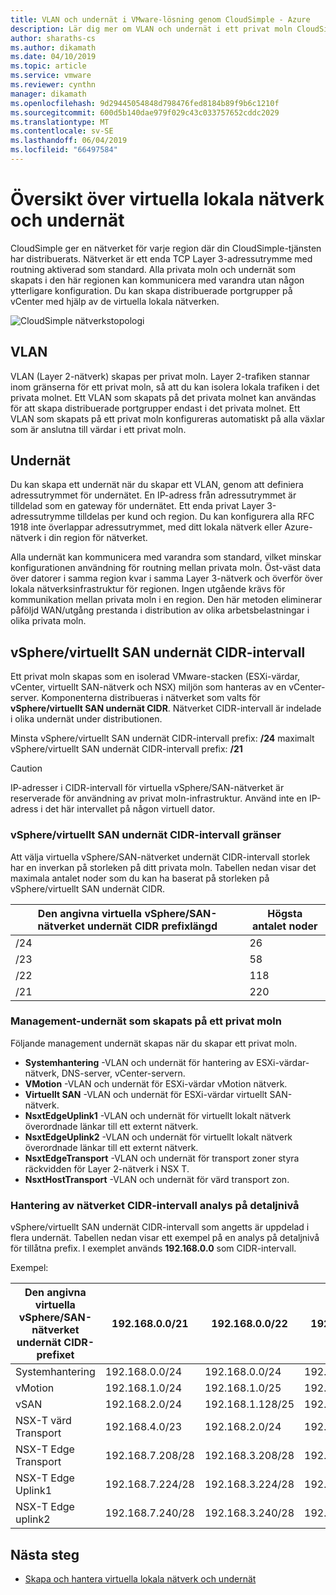 ```yaml
---
title: VLAN och undernät i VMware-lösning genom CloudSimple - Azure
description: Lär dig mer om VLAN och undernät i ett privat moln CloudSimple
author: sharaths-cs
ms.author: dikamath
ms.date: 04/10/2019
ms.topic: article
ms.service: vmware
ms.reviewer: cynthn
manager: dikamath
ms.openlocfilehash: 9d29445054848d798476fed8184b89f9b6c1210f
ms.sourcegitcommit: 600d5b140dae979f029c43c033757652cddc2029
ms.translationtype: MT
ms.contentlocale: sv-SE
ms.lasthandoff: 06/04/2019
ms.locfileid: "66497584"
---
```

# <a name="vlans-and-subnets-overview"></a>Översikt över virtuella lokala nätverk och undernät

CloudSimple ger en nätverket för varje region där din CloudSimple-tjänsten har distribuerats.  Nätverket är ett enda TCP Layer 3-adressutrymme med routning aktiverad som standard.  Alla privata moln och undernät som skapats i den här regionen kan kommunicera med varandra utan någon ytterligare konfiguration.  Du kan skapa distribuerade portgrupper på vCenter med hjälp av de virtuella lokala nätverken.

![CloudSimple nätverkstopologi](media/cloudsimple-network-topology.png)

## <a name="vlans"></a>VLAN

VLAN (Layer 2-nätverk) skapas per privat moln.  Layer 2-trafiken stannar inom gränserna för ett privat moln, så att du kan isolera lokala trafiken i det privata molnet.  Ett VLAN som skapats på det privata molnet kan användas för att skapa distribuerade portgrupper endast i det privata molnet.  Ett VLAN som skapats på ett privat moln konfigureras automatiskt på alla växlar som är anslutna till värdar i ett privat moln.

## <a name="subnets"></a>Undernät

Du kan skapa ett undernät när du skapar ett VLAN, genom att definiera adressutrymmet för undernätet. En IP-adress från adressutrymmet är tilldelad som en gateway för undernätet. Ett enda privat Layer 3-adressutrymme tilldelas per kund och region. Du kan konfigurera alla RFC 1918 inte överlappar adressutrymmet, med ditt lokala nätverk eller Azure-nätverk i din region för nätverket.

Alla undernät kan kommunicera med varandra som standard, vilket minskar konfigurationen användning för routning mellan privata moln. Öst-väst data över datorer i samma region kvar i samma Layer 3-nätverk och överför över lokala nätverksinfrastruktur för regionen. Ingen utgående krävs för kommunikation mellan privata moln i en region. Den här metoden eliminerar påföljd WAN/utgång prestanda i distribution av olika arbetsbelastningar i olika privata moln.

## <a name="vspherevsan-subnets-cidr-range"></a>vSphere/virtuellt SAN undernät CIDR-intervall

Ett privat moln skapas som en isolerad VMware-stacken (ESXi-värdar, vCenter, virtuellt SAN-nätverk och NSX) miljön som hanteras av en vCenter-server.  Komponenterna distribueras i nätverket som valts för **vSphere/virtuellt SAN undernät CIDR**.  Nätverket CIDR-intervall är indelade i olika undernät under distributionen.

Minsta vSphere/virtuellt SAN undernät CIDR-intervall prefix: **/24** maximalt vSphere/virtuellt SAN undernät CIDR-intervall prefix:   **/21**

> [!CAUTION]
> IP-adresser i CIDR-intervall för virtuella vSphere/SAN-nätverket är reserverade för användning av privat moln-infrastruktur. Använd inte en IP-adress i det här intervallet på någon virtuell dator.


### <a name="vspherevsan-subnets-cidr-range-limits"></a>vSphere/virtuellt SAN undernät CIDR-intervall gränser

Att välja virtuella vSphere/SAN-nätverket undernät CIDR-intervall storlek har en inverkan på storleken på ditt privata moln.  Tabellen nedan visar det maximala antalet noder som du kan ha baserat på storleken på vSphere/virtuellt SAN undernät CIDR.

| Den angivna virtuella vSphere/SAN-nätverket undernät CIDR prefixlängd | Högsta antalet noder |
|---------------------------------------------------|-------------------------|
| /24 | 26 |
| /23 | 58 |
| /22 | 118 |
| /21 | 220 |

### <a name="management-subnets-created-on-a-private-cloud"></a>Management-undernät som skapats på ett privat moln

Följande management undernät skapas när du skapar ett privat moln. 

* **Systemhantering** -VLAN och undernät för hantering av ESXi-värdar-nätverk, DNS-server, vCenter-servern.
* **VMotion** -VLAN och undernät för ESXi-värdar vMotion nätverk.
* **Virtuellt SAN** -VLAN och undernät för ESXi-värdar virtuellt SAN-nätverk.
* **NsxtEdgeUplink1** -VLAN och undernät för virtuellt lokalt nätverk överordnade länkar till ett externt nätverk.
* **NsxtEdgeUplink2** -VLAN och undernät för virtuellt lokalt nätverk överordnade länkar till ett externt nätverk.
* **NsxtEdgeTransport** -VLAN och undernät för transport zoner styra räckvidden för Layer 2-nätverk i NSX T.
* **NsxtHostTransport** -VLAN och undernät för värd transport zon.

### <a name="management-network-cidr-range-breakdown"></a>Hantering av nätverket CIDR-intervall analys på detaljnivå

vSphere/virtuellt SAN undernät CIDR-intervall som angetts är uppdelad i flera undernät.  Tabellen nedan visar ett exempel på en analys på detaljnivå för tillåtna prefix.  I exemplet används **192.168.0.0** som CIDR-intervall.

Exempel:

| Den angivna virtuella vSphere/SAN-nätverket undernät CIDR-prefixet | 192.168.0.0/21 | 192.168.0.0/22 | 192.168.0.0/23 | 192.168.0.0/24 |
|---------------------------------|----------------|----------------|----------------|----------------|
| Systemhantering | 192.168.0.0/24 | 192.168.0.0/24 | 192.168.0.0/25 | 192.168.0.0/26 |
| vMotion | 192.168.1.0/24 | 192.168.1.0/25 | 192.168.0.128/26 | 192.168.0.64/27 |
| vSAN | 192.168.2.0/24 | 192.168.1.128/25 | 192.168.0.192/26 | 192.168.0.96/27 |
| NSX-T värd Transport | 192.168.4.0/23 | 192.168.2.0/24 | 192.168.1.0/25 | 192.168.0.128/26 |
| NSX-T Edge Transport | 192.168.7.208/28 | 192.168.3.208/28 | 192.168.1.208/28 | 192.168.0.208/28 |
| NSX-T Edge Uplink1 | 192.168.7.224/28 | 192.168.3.224/28 | 192.168.1.224/28 | 192.168.0.224/28 |
| NSX-T Edge uplink2 | 192.168.7.240/28 | 192.168.3.240/28 | 192.168.1.240/28 | 192.168.0.240/28 |

## <a name="next-steps"></a>Nästa steg

* [Skapa och hantera virtuella lokala nätverk och undernät](https://docs.azure.cloudsimple.com/create-vlan-subnet/)

